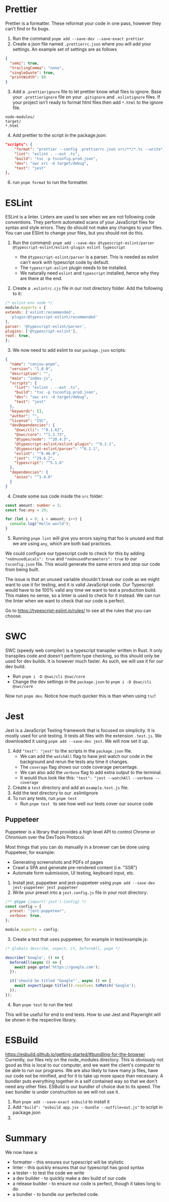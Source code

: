 # Prettier
Prettier is a formatter. These reformat your code in one pass, however they can't find or fix bugs.

1) Run the command `pnpm add --save-dev --save-exact prettier`
2) Create a json  file named `.prettierrc.json` where you will add your settings. An example set of settings are as follows
```json
{
  "semi": true,
  "trailingComma": "none",
  "singleQuote": true,
  "printWidth": 80
}
```

3) Add a `.prettierignore` file to let prettier know what files to ignore. Base your `.prettierignore` file on your `.gitignore` and `.eslintignore` files. If your project isn't ready to format html files then add `*.html` to the ignore file.
```prettierignore
node-modules/
target/
*.html
```

4) Add prettier to the script in the package.json:
```json
"scripts": {
    "format": "prettier --config .prettierrc.json src/**/*.ts --write",
    "lint": "eslint . --ext .ts",
    "build": "tsc -p tsconfig.prod.json",
    "dev": "swc src -d target/debug",
    "test": "jest"
},
```

6) run `pnpm format` to run the formatter.


# ESLint
ESLint is a linter. Linters are used to see when we are not following code conventions. They perform automated scans of your JavaScript files for syntax and style errors. They do should not make any changes to your files. You can use ESlint to change your files, but you should not do this.

1) Run the command: `pnpm add --save-dev @typescript-eslint/parser @typescript-eslint/eslint-plugin eslint typescript`
	* the `@typescript-eslint/parser` is a parser. This is needed as eslint can't work with typescript code by default.
	* The `typescript-eslint` plugin needs to be installed. 
	* We naturally need `eslint` and `typescript` installed, hence why they are there at the end.

2) Create a `.eslintrc.cjs` file in our root directory folder. Add the following to it:
```js
/* eslint-env node */  
module.exports = {  
extends: ['eslint:recommended',
  'plugin:@typescript-eslint/recommended'
],  
parser: '@typescript-eslint/parser',  
plugins: ['@typescript-eslint'],  
root: true,  
};
```

3) We now need to add eslint to our `package.json` scripts:
```json
{
  "name": "conjuu-pnpm",
  "version": "1.0.0",
  "description": "",
  "main": "index.js",
  "scripts": {
    "lint": "eslint . --ext .ts",
    "build": "tsc -p tsconfig.prod.json",
    "dev": "swc src -d target/debug",
    "test": "jest"
  },
  "keywords": [],
  "author": "",
  "license": "ISC",
  "devDependencies": {
    "@swc/cli": "^0.1.62",
    "@swc/core": "^1.3.73",
    "@types/node": "^20.4.5",
    "@typescript-eslint/eslint-plugin": "^6.2.1",
    "@typescript-eslint/parser": "^6.2.1",
    "eslint": "^8.46.0",
    "jest": "^29.6.2",
    "typescript": "^5.1.6"
  },
  "dependencies": {
    "axios": "^1.4.0"
  }
}
```

4) Create some sus code inside the `src` folder:
```ts
const amount: number = 3;
const foo:any = 29;

for (let i = 0; i < amount; i++) {
  console.log("Hello world");
}
```

5) Running `pnpm lint` will give you errors saying that foo is unused and that we are using `any`, which are both bad practices.

We could configure our typescript code to check for this by adding `"noUnusedLocals": true` and `"noUnusedParameters": true` to our `tsconfig.json` file. This would generate the same errors and stop our code from being built.

The issue is that an unused variable shouldn't break our code as we might want to use it for testing, and it is valid JavaScript code. Our Typescript would have to be 100% valid any time we want to test a production build. This makes no sense, so a linter is used to check for it instead. We can run the linter when we want to check that our code is perfect.

Go to https://typescript-eslint.io/rules/ to see all the rules that you can choose.

# SWC
SWC (speedy web compiler) is a typescript transpiler written in Rust. It only transpiles code and doesn't perform type checking, so this should only be used for dev builds. It is however much faster. As such, we will use it for our dev build.

* Run `pnpm i -D @swc/cli @swc/core`
* Change the dev settings in the `package.json` to `pnpm i -D @swc/cli @swc/core`

Now run `pnpm dev`. Notice how much quicker this is than when using `tsc`!

# Jest
Jest is a JavaScript Testing framework that is focused on simplicity. It is mostly used for unit testing. It tests all files with the extension `.test.js`. We downloaded it using `pnpm add --save-dev jest`. We will now set it up.

1) Add `"test": "jest"` to the scripts in the `package.json` file.
	 * We can add the `watchAll` flag to have jest watch our code in the background and rerun the tests any time it changes.
	 * The `coverage` flag shows our code coverage percentage.
	 * We can also add the `verbose` flag to add extra output to the terminal.
	 * It would thus look like this: `"test": "jest --watchAll --verbose --coverage`
2) Create a `test` directory and add an `example.test.js` file.
3) Add the test directory to our .eslintignore
4) To run any tests, run `pnpm test`
	* Run `pnpm test ` to see how well our tests cover our source code

## Puppeteer
Puppeteer is a library that provides a high level API to control Chrome or Chromium over the DevTools Protocol.

Most things that you can do manually in a browser can be done using Puppeteer, for example:
* Generating screenshots and PDFs of pages
* Crawl a SPA and generate pre-rendered content (i.e. "SSR")
* Automate form submission, UI testing, keyboard input, etc.

1) Install jest, puppeteer and jest-puppeteer using `pnpm add --save-dev jest-puppeteer jest puppeteer`
2) Write your preset into a `jest.config.js` file in your root directory:
```js
/** @type {import('jest').Config} */
const config = {
  preset: "jest-puppeteer",
  verbose: true,
};

module.exports = config;
```
3) Create a test that uses puppeteer, for example in test/example.js:
```js
/* globals describe, expect, it, beforeAll, page */ 

describe('Google', () => {
  beforeAll(async () => {
    await page.goto('https://google.com');
  });

  it('should be titled "Google"', async () => {
    await expect(page.title()).resolves.toMatch('Google');
  });
});
```
4) Run `pnpm test` to run the test

This will be useful for end to end tests. How to use Jest and Playwright will be shown in the respective library.

# ESBuild
https://esbuild.github.io/getting-started/#bundling-for-the-browser
Currently, our files rely on the node_modules directory. This is obviously not good as this is local to our computer, and we want the client's computer to be able to run our programs. We are also likely to have many js files, have our code not be minified, and for it to take up more space than necessary. A bundler puts everything together in a self contained way so that we don't need any other files. ESBuild is our bundler of choice due to its speed. The swc bundler is under construction so we will not use it.

1) Run `pnpm add --save-exact esbuild` to install it
2) Add `"build": "esbuild app.jsx --bundle --outfile=out.js"` to script in package.json
3) 

# Summary
We now have a:
* formatter - this ensures our typescript will be stylistic
* linter - this quickly ensures that our typescript has good syntax
* a tester - to test the code we write
* a dev builder - to quickly make a dev build of our code
*  a release builder - to ensure our code is perfect, though it takes long to do
* a bundler - to bundle our perfected code.
